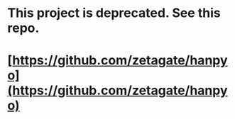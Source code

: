 # This project is deprecated. See this repo.
# [https://github.com/zetagate/hanpyo](https://github.com/zetagate/hanpyo)
